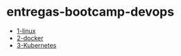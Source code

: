 # entregas-bootcamp-devops

- [1-linux](1-linux/README.md)
- [2-docker](2-docker/README.md)
- [3-Kubernetes](3-Kubernetes/README.md)
